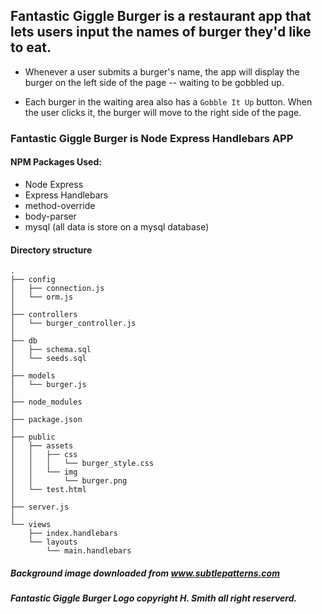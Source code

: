 
## Fantastic Giggle Burger is a restaurant app that lets users input the names of burger they'd like to eat.

* Whenever a user submits a burger's name, the app will display the burger on the left side of the page -- waiting to be gobbled up.

* Each burger in the waiting area also has a `Gobble It Up` button. When the user clicks it, the burger will move to the right side of the page.


### Fantastic Giggle Burger is Node Express Handlebars APP

#### NPM Packages Used: 
* Node Express
* Express Handlebars
* method-override
* body-parser
* mysql (all data is store on a mysql database)


#### Directory structure

```
.
├── config
│   ├── connection.js
│   └── orm.js
│ 
├── controllers
│   └── burger_controller.js
│
├── db
│   ├── schema.sql
│   └── seeds.sql
│
├── models
│   └── burger.js
│ 
├── node_modules
│ 
├── package.json
│
├── public
│   ├── assets
│   │   ├── css
│   │   │   └── burger_style.css
│   │   └── img
│   │       └── burger.png
│   └── test.html
│
├── server.js
│
└── views
    ├── index.handlebars
    └── layouts
        └── main.handlebars
```


##### Background image downloaded from www.subtlepatterns.com 
##### Fantastic Giggle Burger Logo copyright H. Smith all right reserverd.
 
 
